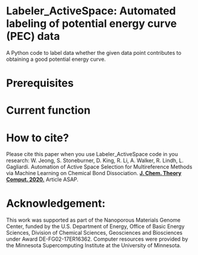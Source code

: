 # Labeler_ActiveSpace: Automated labeling of potential energy curve (PEC) data
A Python code to label data whether the given data point contributes to obtaining a good potential energy curve.

# Prerequisites


# Current function

# How to cite?
Please cite this paper when you use Labeler_ActiveSpace code in you research: W. Jeong, S. Stoneburner, D. King, R. Li, A. Walker, R. Lindh, L. Gagliardi. Automation of Active Space Selection for Multireference Methods via Machine Learning on Chemical Bond Dissociation. [**J. Chem. Theory Comput. 2020.**](https://pubs.acs.org/doi/10.1021/acs.jctc.9b01297) Article ASAP.

# Acknowledgement:
This work was supported as part of the Nanoporous Materials Genome Center, funded by the U.S. Department of Energy, Office of Basic Energy Sciences, Division of Chemical Sciences, Geosciences and Biosciences under Award DE-FG02-17ER16362. Computer resources were provided by the Minnesota Supercomputing Institute at the University of Minnesota.
